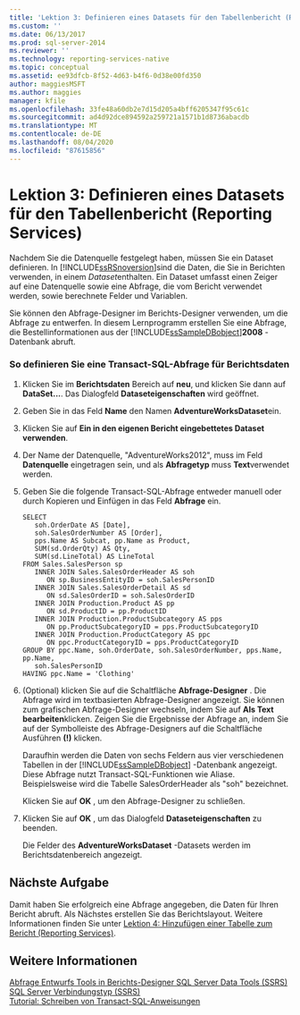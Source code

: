 ```yaml
---
title: 'Lektion 3: Definieren eines Datasets für den Tabellenbericht (Reporting Services) | Microsoft-Dokumentation'
ms.custom: ''
ms.date: 06/13/2017
ms.prod: sql-server-2014
ms.reviewer: ''
ms.technology: reporting-services-native
ms.topic: conceptual
ms.assetid: ee93dfcb-8f52-4d63-b4f6-0d38e00fd350
author: maggiesMSFT
ms.author: maggies
manager: kfile
ms.openlocfilehash: 33fe48a60db2e7d15d205a4bff6205347f95c61c
ms.sourcegitcommit: ad4d92dce894592a259721a1571b1d8736abacdb
ms.translationtype: MT
ms.contentlocale: de-DE
ms.lasthandoff: 08/04/2020
ms.locfileid: "87615856"
---
```

# <a name="lesson-3-defining-a-dataset-for-the-table-report-reporting-services"></a>Lektion 3: Definieren eines Datasets für den Tabellenbericht (Reporting Services)
  Nachdem Sie die Datenquelle festgelegt haben, müssen Sie ein Dataset definieren. In [!INCLUDE[ssRSnoversion](../includes/ssrsnoversion-md.md)]sind die Daten, die Sie in Berichten verwenden, in einem *Dataset*enthalten. Ein Dataset umfasst einen Zeiger auf eine Datenquelle sowie eine Abfrage, die vom Bericht verwendet werden, sowie berechnete Felder und Variablen.  
  
 Sie können den Abfrage-Designer im Berichts-Designer verwenden, um die Abfrage zu entwerfen. In diesem Lernprogramm erstellen Sie eine Abfrage, die Bestellinformationen aus der [!INCLUDE[ssSampleDBobject](../includes/sssampledbobject-md.md)]**2008** -Datenbank abruft.  
  
### <a name="to-define-a-transact-sql-query-for-report-data"></a>So definieren Sie eine Transact-SQL-Abfrage für Berichtsdaten  
  
1.  Klicken Sie im **Berichtsdaten** Bereich auf **neu**, und klicken Sie dann auf **DataSet...**. Das Dialogfeld **Dataseteigenschaften** wird geöffnet.  
  
2.  Geben Sie in das Feld **Name** den Namen **AdventureWorksDataset**ein.  
  
3.  Klicken Sie auf **Ein in den eigenen Bericht eingebettetes Dataset verwenden**.  
  
4.  Der Name der Datenquelle, "AdventureWorks2012", muss im Feld **Datenquelle** eingetragen sein, und als **Abfragetyp** muss **Text**verwendet werden.  
  
5.  Geben Sie die folgende Transact-SQL-Abfrage entweder manuell oder durch Kopieren und Einfügen in das Feld **Abfrage** ein.  
  
    ```  
    SELECT   
       soh.OrderDate AS [Date],   
       soh.SalesOrderNumber AS [Order],   
       pps.Name AS Subcat, pp.Name as Product,    
       SUM(sd.OrderQty) AS Qty,  
       SUM(sd.LineTotal) AS LineTotal  
    FROM Sales.SalesPerson sp   
       INNER JOIN Sales.SalesOrderHeader AS soh   
          ON sp.BusinessEntityID = soh.SalesPersonID  
       INNER JOIN Sales.SalesOrderDetail AS sd   
          ON sd.SalesOrderID = soh.SalesOrderID  
       INNER JOIN Production.Product AS pp   
          ON sd.ProductID = pp.ProductID  
       INNER JOIN Production.ProductSubcategory AS pps   
          ON pp.ProductSubcategoryID = pps.ProductSubcategoryID  
       INNER JOIN Production.ProductCategory AS ppc   
          ON ppc.ProductCategoryID = pps.ProductCategoryID  
    GROUP BY ppc.Name, soh.OrderDate, soh.SalesOrderNumber, pps.Name, pp.Name,   
       soh.SalesPersonID  
    HAVING ppc.Name = 'Clothing'  
    ```  
  
6.  (Optional) klicken Sie auf die Schaltfläche **Abfrage-Designer** . Die Abfrage wird im textbasierten Abfrage-Designer angezeigt. Sie können zum grafischen Abfrage-Designer wechseln, indem Sie auf **Als Text bearbeiten**klicken. Zeigen Sie die Ergebnisse der Abfrage an, indem Sie auf der Symbolleiste des Abfrage-Designers auf die Schaltfläche Ausführen **(!)** klicken.  
  
     Daraufhin werden die Daten von sechs Feldern aus vier verschiedenen Tabellen in der [!INCLUDE[ssSampleDBobject](../includes/sssampledbobject-md.md)] -Datenbank angezeigt. Diese Abfrage nutzt Transact-SQL-Funktionen wie Aliase. Beispielsweise wird die Tabelle SalesOrderHeader als "soh" bezeichnet.  
  
     Klicken Sie auf **OK** , um den Abfrage-Designer zu schließen.  
  
7.  Klicken Sie auf **OK** , um das Dialogfeld **Dataseteigenschaften** zu beenden.  
  
     Die Felder des **AdventureWorksDataset** -Datasets werden im Berichtsdatenbereich angezeigt.  
  
## <a name="next-task"></a>Nächste Aufgabe  
 Damit haben Sie erfolgreich eine Abfrage angegeben, die Daten für Ihren Bericht abruft. Als Nächstes erstellen Sie das Berichtslayout. Weitere Informationen finden Sie unter [Lektion 4: Hinzufügen einer Tabelle zum Bericht (Reporting Services)](lesson-4-adding-a-table-to-the-report-reporting-services.md).  
  
## <a name="see-also"></a>Weitere Informationen  
 [Abfrage Entwurfs Tools in Berichts-Designer SQL Server Data Tools &#40;SSRS&#41;](report-data/query-design-tools-ssrs.md)   
 [SQL Server Verbindungstyp &#40;SSRS&#41;](report-data/sql-server-connection-type-ssrs.md)   
 [Tutorial: Schreiben von Transact-SQL-Anweisungen](../t-sql/tutorial-writing-transact-sql-statements.md)  
  
  
